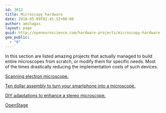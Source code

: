 ```yaml
---
id: 3012
title: Microscopy hardware
date: 2018-05-09T02:45:53+00:00
author: amchagas
layout: page
guid: http://openeuroscience.com/hardware-projects/microscopy-hardware-copy/
geo_public:
  - "0"
---
```

In this section are listed amazing projects that actually managed to build entire microscopes from scratch, or modify them for specific needs. Most of the times drastically reducing the implementation costs of such devices.

[Scanning electron microscope.](http://openeuroscience.wordpress.com/hardware-projects/scanning-electron-microscope/ "Scanning electron microscope")

[Ten dollar assembly to turn your smartphone into a microscope.](http://openeuroscience.wordpress.com/hardware-projects/microscopy-hardware/10-microscope-using-a-smartphone/ "10$ microscope using a smartphone")

[DIY adaptations to enhance a stereo microscope.](http://openeuroscience.wordpress.com/hardware-projects/microscopy-hardware/stereo-microscope-the-steve-richardson-way/ "Stereo microscope – The Steve Richardson way.")

[OpenStage](http://openeuroscience.com/hardware-projects/microscopy-hardware/openstage/ "OpenStage")